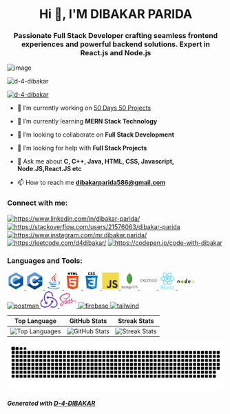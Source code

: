 <h1 align="center">Hi 👋, I'M DIBAKAR PARIDA</h1>
<h3 align="center">Passionate Full Stack Developer crafting seamless frontend experiences and powerful backend solutions. Expert in React.js and Node.js</h3>

![image](https://github.com/D-4-DIBAKAR/D-4-DIBAKAR/assets/71878062/fa3cd311-7c4b-43b5-9923-75a3b7d3b859)

<p align="left"> <img src="https://komarev.com/ghpvc/?username=d-4-dibakar&label=Profile%20views&color=0e75b6&style=flat" alt="d-4-dibakar" /> </p>

<p align="left"> <a href="https://github.com/ryo-ma/github-profile-trophy"><img src="https://github-profile-trophy.vercel.app/?username=d-4-dibakar" alt="d-4-dibakar" /></a> </p>

- 🔭 I’m currently working on [50 Days 50 Projects](https://github.com/D-4-DIBAKAR/50DaysOfCode)

- 🌱 I’m currently learning **MERN Stack Technology**

- 👯 I’m looking to collaborate on **Full Stack Development**

- 🤝 I’m looking for help with **Full Stack Projects**

- 💬 Ask me about **C, C++, Java, HTML, CSS, Javascript, Node.JS,React.JS etc**

- 📫 How to reach me **dibakarparida586@gmail.com**

<h3 align="left">Connect with me:</h3>
<p align="left">
<a href="https://www.linkedin.com/in/dibakar-parida/" target="blank"><img align="center" src="https://raw.githubusercontent.com/rahuldkjain/github-profile-readme-generator/master/src/images/icons/Social/linked-in-alt.svg" alt="https://www.linkedin.com/in/dibakar-parida/" height="30" width="40" /></a>
<a href="https://stackoverflow.com/users/21576063/dibakar-parida" target="blank"><img align="center" src="https://raw.githubusercontent.com/rahuldkjain/github-profile-readme-generator/master/src/images/icons/Social/stack-overflow.svg" alt="https://stackoverflow.com/users/21576063/dibakar-parida" height="30" width="40" /></a>
<a href="https://www.instagram.com/mr.dibakar.parida/" target="blank"><img align="center" src="https://raw.githubusercontent.com/rahuldkjain/github-profile-readme-generator/master/src/images/icons/Social/instagram.svg" alt="https://www.instagram.com/mr.dibakar.parida/" height="30" width="40" /></a>
<a href="https://leetcode.com/d4dibakar/" target="blank"><img align="center" src="https://raw.githubusercontent.com/rahuldkjain/github-profile-readme-generator/master/src/images/icons/Social/leet-code.svg" alt="https://leetcode.com/d4dibakar/" height="30" width="40" /></a>
<a href="https://codepen.io/code-with-dibakar" target="blank"><img align="center" src="https://raw.githubusercontent.com/rahuldkjain/github-profile-readme-generator/master/src/images/icons/Social/codepen.svg" alt="https://codepen.io/code-with-dibakar" height="30" width="40" /></a>
</p>

<h3 align="left">Languages and Tools:</h3>
<p align="left">
    <a href="https://www.cprogramming.com/" target="_blank" rel="noreferrer"> <img src="https://raw.githubusercontent.com/devicons/devicon/master/icons/c/c-original.svg" alt="c" width="40" height="40" /> </a>
    <a href="https://www.w3schools.com/cpp/" target="_blank" rel="noreferrer"> <img src="https://raw.githubusercontent.com/devicons/devicon/master/icons/cplusplus/cplusplus-original.svg" alt="cplusplus" width="40" height="40" /> </a>
    <a href="https://www.java.com" target="_blank" rel="noreferrer"> 
    <img src="https://raw.githubusercontent.com/devicons/devicon/master/icons/java/java-original.svg" alt="java" width="40" height="40" /> </a>
     <a href="https://www.w3.org/html/" target="_blank" rel="noreferrer"> 
    <img src="https://raw.githubusercontent.com/devicons/devicon/master/icons/html5/html5-original-wordmark.svg" alt="html5" width="40" height="40" /> </a>
    <a href="https://www.w3schools.com/css/" target="_blank" rel="noreferrer"> <img src="https://raw.githubusercontent.com/devicons/devicon/master/icons/css3/css3-original-wordmark.svg" alt="css3" width="40" height="40" /> </a>
     <a href="https://developer.mozilla.org/en-US/docs/Web/JavaScript" target="_blank" rel="noreferrer">
     <img src="https://raw.githubusercontent.com/devicons/devicon/master/icons/javascript/javascript-original.svg" alt="javascript" width="40" height="40" />
    </a>
    <a href="https://www.mongodb.com/" target="_blank" rel="noreferrer"> 
    <img src="https://raw.githubusercontent.com/devicons/devicon/master/icons/mongodb/mongodb-original-wordmark.svg" alt="mongodb" width="40" height="40" /> </a>
    <a href="https://expressjs.com" target="_blank" rel="noreferrer"> 
    <img src="https://raw.githubusercontent.com/devicons/devicon/master/icons/express/express-original-wordmark.svg" alt="express" width="40" height="40" /> </a>
     <a href="https://reactjs.org/" target="_blank" rel="noreferrer"> 
     <img src="https://raw.githubusercontent.com/devicons/devicon/master/icons/react/react-original-wordmark.svg" alt="react" width="40" height="40" /> </a>
    <a href="https://nodejs.org" target="_blank" rel="noreferrer"> 
    <img src="https://raw.githubusercontent.com/devicons/devicon/master/icons/nodejs/nodejs-original-wordmark.svg" alt="nodejs" width="40" height="40" /> </a>
    <a href="https://postman.com" target="_blank" rel="noreferrer">
     <img src="https://www.vectorlogo.zone/logos/getpostman/getpostman-icon.svg" alt="postman" width="40" height="40" /> </a>
    <a href="https://redux.js.org" target="_blank" rel="noreferrer"> 
    <img src="https://raw.githubusercontent.com/devicons/devicon/master/icons/redux/redux-original.svg" alt="redux" width="40" height="40" /> </a>
    <a href="https://sass-lang.com" target="_blank" rel="noreferrer"> 
    <img src="https://raw.githubusercontent.com/devicons/devicon/master/icons/sass/sass-original.svg" alt="sass" width="40" height="40" /> </a>
    <a href="https://firebase.google.com/" target="_blank" rel="noreferrer"> <img src="https://www.vectorlogo.zone/logos/firebase/firebase-icon.svg" alt="firebase" width="40" height="40" /> </a>
    <a href="https://tailwindcss.com/" target="_blank" rel="noreferrer"> 
    <img src="https://www.vectorlogo.zone/logos/tailwindcss/tailwindcss-icon.svg" alt="tailwind" width="40" height="40" /> </a>
</p>


| Top Language                                                                                                                         | GitHub Stats                                                 | Streak Stats                                                                         |
| ------------------------------------------------------------------------------------------------------------------------------------ | ---------------------------------------------------------------------------------------------------------- | ------------------------------------------------------------------------------------ |
| ![Top Languages](https://github-readme-stats.vercel.app/api/top-langs?username=d-4-dibakar&show_icons=true&locale=en&layout=compact) | ![GitHub Stats](https://github-readme-stats.vercel.app/api?username=d-4-dibakar&show_icons=true&locale=en) | ![Streak Stats](https://github-readme-streak-stats.herokuapp.com/?user=d-4-dibakar&) |

 <div align="center">
  <picture>
    <source media="(prefers-color-scheme: dark)" srcset="https://raw.githubusercontent.com/D-4-DIBAKAR/D-4-DIBAKAR/output/github-contribution-grid-snake-dark.svg">
    <source media="(prefers-color-scheme: light)" srcset="https://raw.githubusercontent.com/D-4-DIBAKAR/D-4-DIBAKAR/output/github-contribution-grid-snake.svg">
    <img alt="github contribution grid snake animation" src="https://raw.githubusercontent.com/D-4-DIBAKAR/D-4-DIBAKAR/output/github-contribution-grid-snake.svg">
  </picture>
</div>

##### Generated with [D-4-DIBAKAR](https://github.com/D-4-DIBAKAR)
